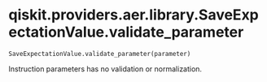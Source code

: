 # qiskit.providers.aer.library.SaveExpectationValue.validate\_parameter

`SaveExpectationValue.validate_parameter(parameter)`

Instruction parameters has no validation or normalization.
